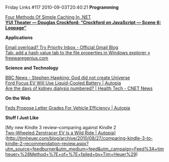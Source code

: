 Friday Links #117
2010-09-03T20:40:21
**Programming**

[Four Methods Of Simple Caching In .NET ](http://www.jondavis.net/techblog/post/2010/08/30/Four-Methods-Of-Simple-Caching-In-NET.aspx)   
[**YUI Theater — Douglas Crockford: “Crockford on JavaScript — Scene 6: Loopage”**](http://www.yuiblog.com/blog/2010/08/30/yui-theater-douglas-crockford-crockford-on-javascript-scene-6-loopage-52-min/)

**Applications**

[Email overload? Try Priority Inbox - Official Gmail Blog ](http://gmailblog.blogspot.com/2010/08/email-overload-try-priority-inbox.html)   
[Tab: add a hash value tab to the file properties in Windows explorer » freewaregenius.com ](http://www.freewaregenius.com/2010/08/30/hashtab-add-a-hash-value-tab-to-the-file-properties-in-windows-explorer/?utm_source=feedburner&utm_medium=feed&utm_campaign=Feed%3A+Freewaregeniuscom+%28freewaregenius.com%29)

**Science and Technology**

[BBC News - Stephen Hawking: God did not create Universe ](http://www.bbc.co.uk/news/uk-11161493)   
[Ford Focus EV Will Use Liquid-Cooled Battery | Autopia](http://www.wired.com/autopia/2010/09/ford-focus-ev-will-use-liquid-cooled-battery/)   
[Are the days of kidney dialysis numbered? | Health Tech - CNET News ](http://news.cnet.com/8301-27083_3-20015581-247.html?part=rss&subj=news&tag=2547-1_3-0-20)

**On the Web**

[Feds Propose Letter Grades For Vehicle Efficiency | Autopia](http://www.wired.com/autopia/2010/08/feds-propose-letter-grades-for-vehicle-efficiency/)

**Stuff I Just Like**

[My new Kindle 3 review–comparing against Kindle 2   
[Two-Wheeled Zerotracer EV Is a Wild Ride | Autopia](http://www.wired.com/autopia/2010/09/oerlikon-solar-zerotracer/)](http://timheuer.com/blog/archive/2010/08/27/comparing-kindle-3-to-kindle-2-recommendation-review.aspx?utm_source=feedburner&utm_medium=feed&utm_campaign=Feed%3A+timheuer+%28Method+%7E+of+%7E+failed+by+Tim+Heuer%29)
